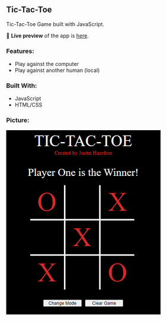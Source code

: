 ## Tic-Tac-Toe
Tic-Tac-Toe Game built with JavaScript.

🔗 **Live preview** of the app is [here](https://j-haze.github.io/tic-tac-toe).

### Features: ###

* Play against the computer
* Play against another human (local)

### Built With: ###

* JavaScript
* HTML/CSS

### Picture: ###

![Image of App](./images/ReadMe1.png)
